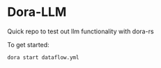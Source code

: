 # Dora-LLM

Quick repo to test out llm functionality with dora-rs

To get started:

```
dora start dataflow.yml
```
